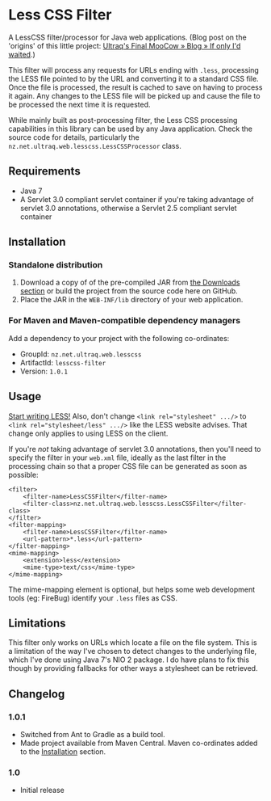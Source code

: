 
Less CSS Filter
===============

A LessCSS filter/processor for Java web applications.  (Blog post on the
'origins' of this little project: [Ultraq's Final MooCow &raquo; Blog &raquo; If only I'd waited](http://www.ultraq.net.nz/blog/IfOnlyIdWaited).)

This filter will process any requests for URLs ending with `.less`, processing
the LESS file pointed to by the URL and converting it to a standard CSS file.
Once the file is processed, the result is cached to save on having to process it
again.  Any changes to the LESS file will be picked up and cause the file to be
processed the next time it is requested.

While mainly built as post-processing filter, the Less CSS processing
capabilities in this library can be used by any Java application.  Check the
source code for details, particularly the `nz.net.ultraq.web.lesscss.LessCSSProcessor`
class.


Requirements
------------

 - Java 7
 - A Servlet 3.0 compliant servlet container if you're taking advantage of
   servlet 3.0 annotations, otherwise a Servlet 2.5 compliant servlet container


Installation
------------

### Standalone distribution
1. Download a copy of of the pre-compiled JAR from [the Downloads section](lesscss-filter/downloads)
   or build the project from the source code here on GitHub.
2. Place the JAR in the `WEB-INF/lib` directory of your web application.

### For Maven and Maven-compatible dependency managers
Add a dependency to your project with the following co-ordinates:

 - GroupId: `nz.net.ultraq.web.lesscss`
 - ArtifactId: `lesscss-filter`
 - Version: `1.0.1`


Usage
-----

[Start writing LESS!](http://lesscss.org/)  Also, don't change `<link rel="stylesheet" .../>`
to `<link rel="stylesheet/less" .../>` like the LESS website advises.  That
change only applies to using LESS on the client.

If you're _not_ taking advantage of servlet 3.0 annotations, then you'll need to
specify the filter in your `web.xml` file, ideally as the last filter in the
processing chain so that a proper CSS file can be generated as soon as possible:

	<filter>
		<filter-name>LessCSSFilter</filter-name>
		<filter-class>nz.net.ultraq.web.lesscss.LessCSSFilter</filter-class>
	</filter>
	<filter-mapping>
		<filter-name>LessCSSFilter</filter-name>
		<url-pattern>*.less</url-pattern>
	</filter-mapping>
	<mime-mapping>
		<extension>less</extension>
		<mime-type>text/css</mime-type>
	</mime-mapping>

The mime-mapping element is optional, but helps some web development tools (eg:
FireBug) identify your `.less` files as CSS.


Limitations
-----------

This filter only works on URLs which locate a file on the file system.  This is
a limitation of the way I've chosen to detect changes to the underlying file,
which I've done using Java 7's NIO 2 package.  I do have plans to fix this
though by providing fallbacks for other ways a stylesheet can be retrieved.


Changelog
---------

### 1.0.1
 - Switched from Ant to Gradle as a build tool.
 - Made project available from Maven Central.  Maven co-ordinates added to the
   [Installation](#installation) section.

### 1.0
 - Initial release
